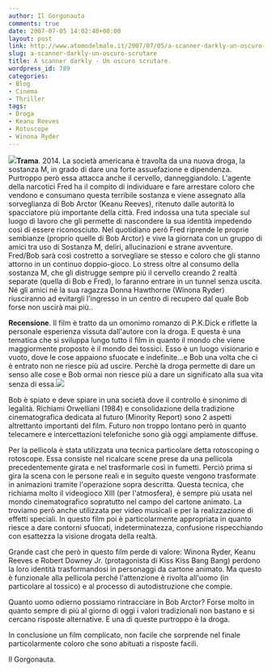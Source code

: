 ```yaml
---
author: Il Gorgonauta
comments: true
date: 2007-07-05 14:02:40+00:00
layout: post
link: http://www.atomodelmale.it/2007/07/05/a-scanner-darkly-un-oscuro-scrutare/
slug: a-scanner-darkly-un-oscuro-scrutare
title: A scanner darkly - Un oscuro scrutare.
wordpress_id: 789
categories:
- Blog
- Cinema
- Thriller
tags:
- Droga
- Keanu Reeves
- Rotoscope
- Winona Ryder
---
```


![](http://www.atomodelmale.it/wp-content/uploads/2008/10/ascannerdarkly.jpg)**Trama**. 2014. La società americana è travolta da una nuova droga, la sostanza M, in grado di dare una forte assuefazione e dipendenza. Purtroppo però essa attacca anche il cervello, danneggiandolo. L'agente della narcotici Fred ha il compito di individuare e fare arrestare coloro che vendono e consumano questa terribile sostanza e viene assegnato alla sorveglianza di Bob Arctor (Keanu Reeves), ritenuto dalle autorità lo spacciatore più importante della città. Fred indossa una tuta speciale sul luogo di lavoro che gli permette di nascondere la sua identità impedendo così di essere riconosciuto. Nel quotidiano però Fred riprende le proprie sembianze (proprio quelle di Bob Arctor) e vive la giornata con un gruppo di amici tra uso di Sostanza M, deliri, allucinazioni e strane avventure. Fred/Bob sarà così costretto a sorvegliare se stesso e coloro che gli stanno attorno in un continuo doppio-gioco. Lo stress oltre al consumo della sostanza M, che gli distrugge sempre più il cervello creando 2 realtà separate (quella di Bob e Fred), lo faranno entrare in un tunnel senza uscita. Né gli amici né la sua ragazza Donna Hawthorne (Winona Ryder) riusciranno ad evitargli l'ingresso in un centro di recupero dal quale Bob forse non uscirà mai più..

<!-- more -->


**Recensione**. Il film è tratto da un omonimo romanzo di P.K.Dick e riflette la personale esperienza vissuta dall'autore con la droga. E questa è una tematica che si sviluppa lungo tutto il film in quanto il mondo che viene maggiormente proposto è il mondo dei tossici. Esso è un luogo visionario e vuoto, dove le cose appaiono sfuocate e indefinite...e Bob una volta che ci è entrato non ne riesce più ad uscire. Perchè la droga permette di dare un senso alle cose e Bob ormai non riesce più a dare un significato alla sua vita senza di essa.![](http://www.atomodelmale.it/wp-content/uploads/2008/10/a-scanner-darkly-still-300x173.png)


Bob è spiato e deve spiare in una società dove il controllo è sinonimo di legalità. Richiami Orwelliani (1984) e consolidazione della tradizione cinematografica dedicata al futuro (Minority Report) sono 2 aspetti altrettanto importanti del film. Futuro non troppo lontano però in quanto telecamere e intercettazioni telefoniche sono già oggi ampiamente diffuse.



Per la pellicola è stata utilizzata una tecnica particolare detta rotoscoping o rotoscope. Essa consiste nel ricalcare scene prese da una pellicola precedentemente girata e nel trasformarle così in fumetti. Perciò prima si gira la scena con le persone reali e in seguito queste vengono trasformate in animazioni tramite l'operazione sopra descritta. Questa tecnica, che richiama molto il videogioco XIII (per l'atmosfera), è sempre più usata nel mondo cinematografico sopratutto nel campo del cartone animato. La troviamo però anche utilizzata per video musicali e per la realizzazione di effetti speciali. In questo film poi è particolarmente appropriata in quanto riesce a dare contorni sfuocati, indeterminatezza, confusione rispecchiando con esattezza la visione drogata della realtà.

Grande cast che però in questo film perde di valore: Winona Ryder, Keanu Reeves e Robert Downey Jr. (protagonista di Kiss Kiss Bang Bang) perdono la loro identità trasformandosi in personaggi da cartone animato. Ma questo è funzionale alla pellicola perché l'attenzione è rivolta all'uomo (in particolare al tossico) e al processo di autodistruzione che compie.

Quanto uomo odierno possiamo rintracciare in Bob Arctor? Forse molto in quanto sempre di più al giorno di oggi i valori tradizionali non bastano e si cercano risposte alternative. E una di queste purtroppo è la droga.

In conclusione un film complicato, non facile che sorprende nel finale particolarmente coloro che sono abituati a risposte facili.

Il Gorgonauta.
